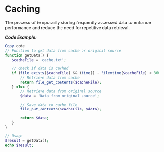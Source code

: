 # Caching
 The process of temporarily storing frequently accessed data to enhance performance and reduce the need for repetitive data retrieval.

 ***Code Example:***
 ```php
Copy code
// Function to get data from cache or original source
function getData() {
    $cacheFile = 'cache.txt';

    // Check if data is cached
    if (file_exists($cacheFile) && (time() - filemtime($cacheFile) < 3600)) {
        // Retrieve data from cache
        return file_get_contents($cacheFile);
    } else {
        // Retrieve data from original source
        $data = 'Data from original source';

        // Save data to cache file
        file_put_contents($cacheFile, $data);

        return $data;
    }
}

// Usage
$result = getData();
echo $result;
```
